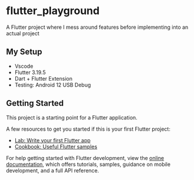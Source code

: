 # flutter_playground

A Flutter project where I mess around features before implementing into an actual project

## My Setup

- Vscode
- Flutter 3.19.5
- Dart + Flutter Extension
- Testing: Android 12 USB Debug

## Getting Started

This project is a starting point for a Flutter application.

A few resources to get you started if this is your first Flutter project:

- [Lab: Write your first Flutter app](https://docs.flutter.dev/get-started/codelab)
- [Cookbook: Useful Flutter samples](https://docs.flutter.dev/cookbook)

For help getting started with Flutter development, view the
[online documentation](https://docs.flutter.dev/), which offers tutorials,
samples, guidance on mobile development, and a full API reference.
